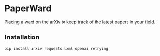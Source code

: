 # PaperWard

Placing a ward on the arXiv to keep track of the latest papers in your field.

## Installation
```
pip install arxiv requests lxml openai retrying
```